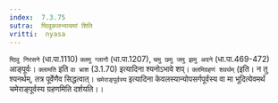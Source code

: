 ```yaml
---
index:  7.3.75
sutra:  ष्ठिवुकलभ्याचमां शिति
vritti:  nyasa
---
```


`ष्ठिवु निरसने` (धा.पा.1110) `क्लमु ग्लागौ` (धा.पा.1207), `चमु छमु जमु झमु अदने` (धा.पा.469-472) आङ्पूर्वः। `क्लामति` इति `वा भ्राश` (3.1.70) इत्यादिना श्यनोऽभावे शप्। `क्लमिग्रहणं शवर्थम्` (इति। न तु श्यनर्थम्, तत्र पूर्वेणैव सिद्धत्वात्।
`चमेराङ्पूर्वस्य` इत्यादिना केवलस्यान्योपसर्गपूर्वस्य वा मा भूदित्येवमर्थं चमेराङ्पूर्वस्य ग्रहणमिति दर्शयति।।

